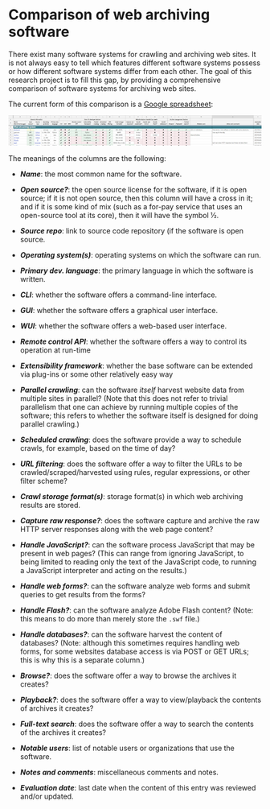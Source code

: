 Comparison of web archiving software
====================================

There exist many software systems for crawling and archiving web sites.  It is not always easy to tell which features different software systems possess or how different software systems differ from each other.  The goal of this research project is to fill this gap, by providing a comprehensive comparison of software systems for archiving web sites.

The current form of this comparison is a [Google spreadsheet](https://docs.google.com/spreadsheets/d/1FqxwaZnIhhQ7jDCC-W64NMRf5rDeh2Shx3u01MsBmTQ/edit#gid=0):

<div align="center">
<a href="https://docs.google.com/spreadsheets/d/1FqxwaZnIhhQ7jDCC-W64NMRf5rDeh2Shx3u01MsBmTQ/edit#gid=0"><img src=".graphics/spreadsheet-image-v2.png"></a>
<br>
</div>

The meanings of the columns are the following:

* _**Name**_: the most common name for the software.

* _**Open source?**_: the open source license for the software, if it is open source; if it is not open source, then this column will have a cross in it; and if it is some kind of mix (such as a for-pay service that uses an open-source tool at its core), then it will have the symbol &frac12;.

* _**Source repo**_: link to source code repository (if the software is open source.

* _**Operating system(s)**_: operating systems on which the software can run.

* _**Primary dev. language**_: the primary language in which the software is written.

* _**CLI**_: whether the software offers a command-line interface.

* _**GUI**_: whether the software offers a graphical user interface.

* _**WUI**_: whether the software offers a web-based user interface.

* _**Remote control API**_: whether the software offers a way to control its operation at run-time

* _**Extensibility framework**_: whether the base software can be extended via plug-ins or some other relatively easy way

* _**Parallel crawling**_: can the software _itself_ harvest website data from multiple sites in parallel?  (Note that this does not refer to trivial parallelism that one can achieve by running multiple copies of the software; this refers to whether the software itself is designed for doing parallel crawling.)

* _**Scheduled crawling**_: does the software provide a way to schedule crawls, for example, based on the time of day?

* _**URL filtering**_: does the software offer a way to filter the URLs to be crawled/scraped/harvested using rules, regular expressions, or other filter scheme?

* _**Crawl storage format(s)**_: storage format(s) in which web archiving results are stored. 

* _**Capture raw response?**_: does the software capture and archive the raw HTTP server responses along with the web page content?

* _**Handle JavaScript?**_: can the software process JavaScript that may be present in web pages?  (This can range from ignoring JavaScript, to being limited to reading only the text of the JavaScript code, to running a JavaScript interpreter and acting on the results.)

* _**Handle web forms?**_: can the software analyze web forms and submit queries to get results from the forms?

* _**Handle Flash?**_: can the software analyze Adobe Flash content? (Note: this means to do more than merely store the `.swf` file.)

* _**Handle databases?**_: can the software harvest the content of databases? (Note: although this sometimes requires handling web forms, for some websites database access is via POST or GET URLs; this is why this is a separate column.)

* _**Browse?**_: does the software offer a way to browse the archives it creates?

* _**Playback?**_: does the software offer a way to view/playback the contents of archives it creates?

* _**Full-text search**_: does the software offer a way to search the contents of the archives it creates?

* _**Notable users**_: list of notable users or organizations that use the software.

* _**Notes and comments**_: miscellaneous comments and notes.

* _**Evaluation date**_: last date when the content of this entry was reviewed and/or updated.

